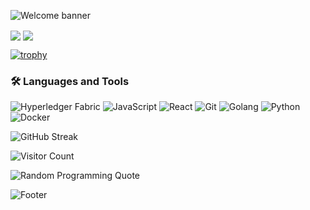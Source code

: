 ![Welcome banner](https://capsule-render.vercel.app/api?type=waving&color=gradient&height=200&section=header&text=Welcome%20to%20Surya's%20Profile!&fontSize=50)

<img align="center" src="https://github-readme-stats.vercel.app/api?username=Surya-nara0123&show_icons=true&theme=dracula&include_all_commits=true&count_private=true&hide=issues"/>
<img align="center"src="https://github-readme-stats.vercel.app/api/top-langs/?username=Surya-nara0123&layout=compact&langs_count=16&theme=dracula"/>




[![trophy](https://github-profile-trophy.vercel.app/?username=Surya-nara0123&theme=dracula)](https://github.com/ryo-ma/github-profile-trophy)

<!-- <h2> 🚀 &nbsp;Some Tools I Have Used and Learned</h2> -->

### 🛠️ Languages and Tools
![Hyperledger Fabric](https://img.shields.io/badge/Hyperledger%20Fabric-Blockchain%20Framework-blue?logo=hyperledger)
![JavaScript](https://img.shields.io/badge/-JavaScript-F7DF1E?logo=javascript&logoColor=black)
![React](https://img.shields.io/badge/-React-61DAFB?logo=react&logoColor=black)
![Git](https://img.shields.io/badge/-Git-F05032?logo=git&logoColor=white)
![Golang](https://img.shields.io/badge/Go-Programming%20Language-blue?logo=go&logoColor=white)
![Python](https://img.shields.io/badge/-Python-3776AB?logo=python&logoColor=white)
![Docker](https://img.shields.io/badge/-Docker-2496ED?logo=docker&logoColor=white)




<!-- ![Snake animation](https://github.com/Surya-nara0123/Surya-nara0123/blob/output/github-contribution-grid-snake.svg) -->


![GitHub Streak](https://github-readme-streak-stats.herokuapp.com/?user=Surya-nara0123&theme=dracula)

![Visitor Count](https://komarev.com/ghpvc/?username=Surya-nara0123&color=blue)


![Random Programming Quote](https://quotes-github-readme.vercel.app/api?type=horizontal&theme=dracula)
<!-- ### ⚡ GitHub Activity
![Activity Graph](https://activity-graph.herokuapp.com/graph?username=Surya-nara0123&bg_color=1a1b27&color=be90f2&line=638fda&point=35aea1&area=true&hide_border=true) -->


![Footer](https://capsule-render.vercel.app/api?type=waving&color=gradient&height=150&section=footer)